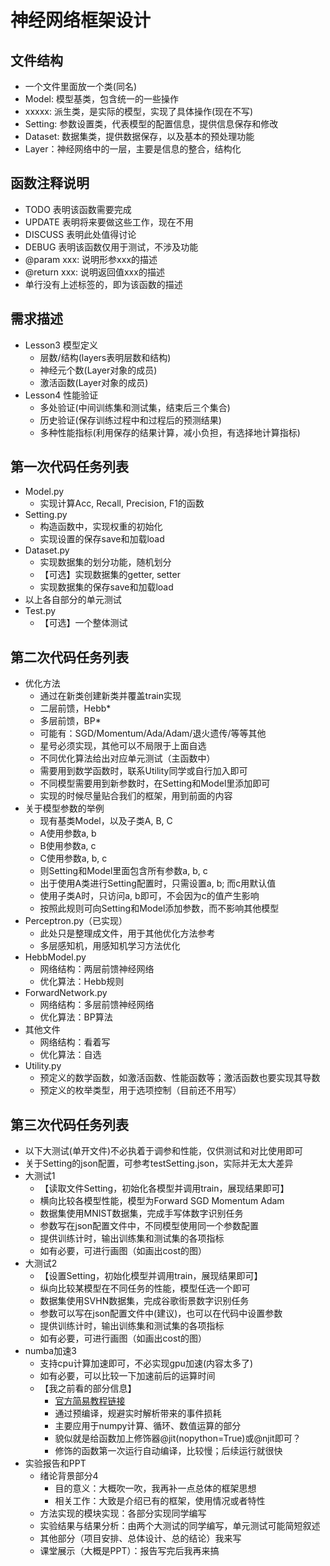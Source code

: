 # 神经网络框架设计

## 文件结构

- 一个文件里面放一个类(同名)
- Model: 模型基类，包含统一的一些操作
- xxxxx: 派生类，是实际的模型，实现了具体操作(现在不写)
- Setting: 参数设置类，代表模型的配置信息，提供信息保存和修改
- Dataset: 数据集类，提供数据保存，以及基本的预处理功能
- Layer：神经网络中的一层，主要是信息的整合，结构化

## 函数注释说明

- TODO 表明该函数需要完成
- UPDATE 表明将来要做这些工作，现在不用
- DISCUSS 表明此处值得讨论
- DEBUG 表明该函数仅用于测试，不涉及功能
- @param xxx: 说明形参xxx的描述
- @return xxx: 说明返回值xxx的描述
- 单行没有上述标签的，即为该函数的描述

## 需求描述

- Lesson3 模型定义
  - 层数/结构(layers表明层数和结构)
  - 神经元个数(Layer对象的成员)
  - 激活函数(Layer对象的成员)
- Lesson4 性能验证
  - 多处验证(中间训练集和测试集，结束后三个集合)
  - 历史验证(保存训练过程中和过程后的预测结果)
  - 多种性能指标(利用保存的结果计算，减小负担，有选择地计算指标)

## 第一次代码任务列表

- Model.py
  - 实现计算Acc, Recall, Precision, F1的函数
- Setting.py
  - 构造函数中，实现权重的初始化
  - 实现设置的保存save和加载load
- Dataset.py
  - 实现数据集的划分功能，随机划分
  - 【可选】实现数据集的getter, setter
  - 实现数据集的保存save和加载load
- 以上各自部分的单元测试
- Test.py
  - 【可选】一个整体测试

## 第二次代码任务列表

- 优化方法
  - 通过在新类创建新类并覆盖train实现
  - 二层前馈，Hebb*
  - 多层前馈，BP*
  - 可能有：SGD/Momentum/Ada/Adam/退火遗传/等等其他
  - 星号必须实现，其他可以不局限于上面自选
  - 不同优化算法给出对应单元测试（主函数中）
  - 需要用到数学函数时，联系Utility同学或自行加入即可
  - 不同模型需要用到新参数时，在Setting和Model里添加即可
  - 实现的时候尽量贴合我们的框架，用到前面的内容
- 关于模型参数的举例
  - 现有基类Model，以及子类A, B, C
  - A使用参数a, b
  - B使用参数a, c
  - C使用参数a, b, c
  - 则Setting和Model里面包含所有参数a, b, c
  - 出于使用A类进行Setting配置时，只需设置a, b; 而c用默认值
  - 使用子类A时，只访问a, b即可，不会因为c的值产生影响
  - 按照此规则可向Setting和Model添加参数，而不影响其他模型
- Perceptron.py（已实现）
  - 此处只是整理成文件，用于其他优化方法参考
  - 多层感知机，用感知机学习方法优化
- HebbModel.py
  - 网络结构：两层前馈神经网络
  - 优化算法：Hebb规则
- ForwardNetwork.py
  - 网络结构：多层前馈神经网络
  - 优化算法：BP算法
- 其他文件
  - 网络结构：看着写
  - 优化算法：自选
- Utility.py
  - 预定义的数学函数，如激活函数、性能函数等；激活函数也要实现其导数
  - 预定义的枚举类型，用于选项控制（目前还不用写）

## 第三次代码任务列表

- 以下大测试(单开文件)不必执着于调参和性能，仅供测试和对比使用即可
- 关于Setting的json配置，可参考testSetting.json，实际并无太大差异
- 大测试1
  - 【读取文件Setting，初始化各模型并调用train，展现结果即可】
  - 横向比较各模型性能，模型为Forward SGD Momentum Adam
  - 数据集使用MNIST数据集，完成手写体数字识别任务
  - 参数写在json配置文件中，不同模型使用同一个参数配置
  - 提供训练计时，输出训练集和测试集的各项指标
  - 如有必要，可进行画图（如画出cost的图）
- 大测试2
  - 【设置Setting，初始化模型并调用train，展现结果即可】
  - 纵向比较某模型在不同任务的性能，模型任选一个即可
  - 数据集使用SVHN数据集，完成谷歌街景数字识别任务
  - 参数可以写在json配置文件中(建议)，也可以在代码中设置参数
  - 提供训练计时，输出训练集和测试集的各项指标
  - 如有必要，可进行画图（如画出cost的图）
- numba加速3
  - 支持cpu计算加速即可，不必实现gpu加速(内容太多了)
  - 如有必要，可以比较一下加速前后的运算时间
  - 【我之前看的部分信息】
    - [官方简易教程链接](https://numba.pydata.org/numba-doc/latest/user/5minguide.html)
    - 通过预编译，规避实时解析带来的事件损耗
    - 主要应用于numpy计算、循环、数值运算的部分
    - 貌似就是给函数加上修饰器@jit(nopython=True)或@njit即可？
    - 修饰的函数第一次运行自动编译，比较慢；后续运行就很快
- 实验报告和PPT
  - 绪论背景部分4
    - 目的意义：大概吹一吹，我再补一点总体的框架思想
    - 相关工作：大致是介绍已有的框架，使用情况或者特性
  - 方法实现的模块实现：各部分实现同学编写
  - 实验结果与结果分析：由两个大测试的同学编写，单元测试可能简短叙述
  - 其他部分（项目安排、总体设计、总的结论）我来写
  - 课堂展示（大概是PPT）：报告写完后我再来搞
